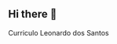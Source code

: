 ## Hi there 👋

<!-- Sobre mim:

- 🔭 Curso superior: Atualmente estou cursando engenharia de controle e automação na UFMT
- 🤔 Cursos em andamento: Programação em Python, tecnico em desenvolvimento de sistemas.
- 🤔 cursos de capacitação tecnológica finalizados: programação para robótica, manutenção de computadores, operador de sistemas automatizados.
- 🤔 Linguagens de programação: labVIEW, C++, SQL e Python.
- 🤔 Projetos: 3º lugar na competição nacional de robotica movel da limpíada do conhecimento promovida pelo SENAI nacional.
- 💬 E-mail de contato: leosantossilva159@gmail.com

--> Curriculo Leonardo dos Santos
